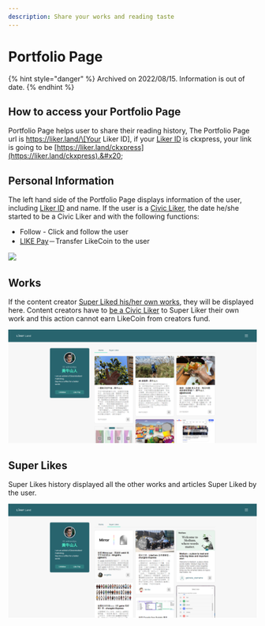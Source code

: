 ```yaml
---
description: Share your works and reading taste
---
```


# Portfolio Page

{% hint style="danger" %}
Archived on 2022/08/15. Information is out of date.
{% endhint %}

## How to access your Portfolio Page

Portfolio Page helps user to share their reading history, The Portfolio Page url is https://liker.land/\[Your Liker ID], if your [Liker ID](../../../user-guide/liker-id/) is ckxpress, your link is going to be [https://liker.land/ckxpress](https://liker.land/ckxpress).&#x20;

## Personal Information

The left hand side of the Portfolio Page displays information of the user, including [Liker ID](../../../user-guide/liker-id/) and name. If the user is a [Civic Liker](../../../user-guide/civic-liker/), the date he/she started to be a Civic Liker and with the following functions:

* Follow - Click and follow the user
* [LIKE Pay](../../../developer/like-pay/)－Transfer LikeCoin to the user

![](broken-reference)

## Works

If the content creator [Super Liked his/her own works](../../../user-guide/liker-land/superlike.md), they will be displayed here. Content creators have to [be a Civic Liker](../../../user-guide/civic-liker/) to Super Liker their own work and this action cannot earn LikeCoin from creators fund.

![](<../../../.gitbook/assets/Portfolio Page 1-en.png>)

## Super Likes

Super Likes history displayed all the other works and articles Super Liked by the user.

![](<../../../.gitbook/assets/Portfolio Page 2-en.png>)
